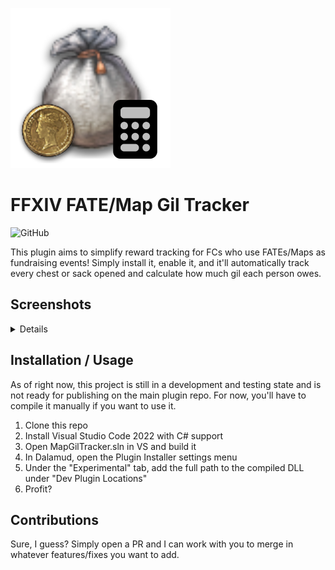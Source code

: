 ![icon](./MapGilTracker/images/icon.png)

# FFXIV FATE/Map Gil Tracker

![GitHub](https://img.shields.io/github/license/Azure-Agst/MapGilTracker)

This plugin aims to simplify reward tracking for FCs who use FATEs/Maps as fundraising events! Simply install it, enable it, and it'll automatically track every chest or sack opened and calculate how much gil each person owes.

## Screenshots

<details>

![image1](./MapGilTracker/images/image1.png)
![image2](./MapGilTracker/images/image2.png)

</details>

## Installation / Usage

As of right now, this project is still in a development and testing state and is not ready for publishing on the main plugin repo. For now, you'll have to compile it manually if you want to use it.

1. Clone this repo
2. Install Visual Studio Code 2022 with C# support
3. Open MapGilTracker.sln in VS and build it
4. In Dalamud, open the Plugin Installer settings menu
5. Under the "Experimental" tab, add the full path to the compiled DLL under "Dev Plugin Locations"
6. Profit? 

## Contributions

Sure, I guess? Simply open a PR and I can work with you to merge in whatever features/fixes you want to add.
